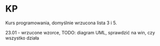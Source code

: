 # KP
Kurs programowania, domyślnie wrzucona lista 3 i 5. 

23.01 - wrzucone wzorce, TODO: diagram UML, sprawdzić na win, czy wszystko działa

